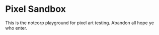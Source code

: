 # Pixel Sandbox

This is the notcorp playground for pixel art testing. Abandon all hope ye who enter.